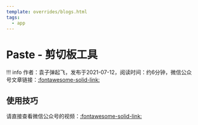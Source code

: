 ```yaml
---
template: overrides/blogs.html
tags:
  - app
---
```


# Paste - 剪切板工具

!!! info
    作者：袁子弹起飞，发布于2021-07-12，阅读时间：约6分钟，微信公众号文章链接：[:fontawesome-solid-link:](https://mp.weixin.qq.com/s?__biz=MzI4Mjk3NzgxOQ==&mid=2247484286&idx=1&sn=d3ee740e45d3f5ea1de3e12fb0288878&chksm=eb90f00adce7791cae138174fee9ca20a3a66a381512594f0866a0155e62c6778c5f8c20637f&token=97683576&lang=zh_CN#rd)

## 使用技巧

请直接查看微信公众号的视频：[:fontawesome-solid-link:](https://mp.weixin.qq.com/s?__biz=MzI4Mjk3NzgxOQ==&mid=2247484286&idx=1&sn=d3ee740e45d3f5ea1de3e12fb0288878&chksm=eb90f00adce7791cae138174fee9ca20a3a66a381512594f0866a0155e62c6778c5f8c20637f&token=97683576&lang=zh_CN#rd)
